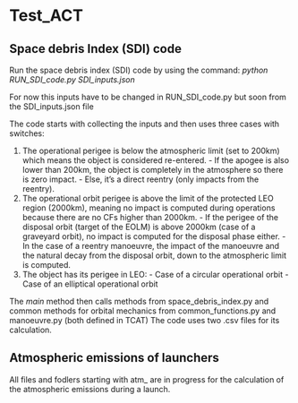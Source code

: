 # Test_ACT
## Space debris Index (SDI) code

Run the space debris index (SDI) code by using the command: _python RUN_SDI_code.py SDI_inputs.json_

For now this inputs have to be changed in RUN_SDI_code.py but soon from the SDI_inputs.json file

The code starts with collecting the inputs and then uses three cases with switches:
  1. The operational perigee is below the atmospheric limit (set to 200km) which means the object is considered re-entered.
    - If the apogee is also lower than 200km, the object is completely in the atmosphere so there is zero impact.
    - Else, it’s a direct reentry (only impacts from the reentry).
  2. The operational orbit perigee is above the limit of the protected LEO region (2000km), meaning no impact is computed during operations because there are no CFs higher than 2000km.
    - If the perigee of the disposal orbit (target of the EOLM) is above 2000km (case of a graveyard orbit), no impact is computed for the disposal phase either.
    - In the case of a reentry manoeuvre, the impact of the manoeuvre and the natural decay from the disposal orbit, down to the atmospheric limit is computed.
  3. The object has its perigee in LEO:
    - Case of a circular operational orbit
    - Case of an elliptical operational orbit

The _main_ method then calls methods from space_debris_index.py and common methods for orbital mechanics from common_functions.py and manoeuvre.py (both defined in TCAT)
The code uses two .csv files for its calculation. 

## Atmospheric emissions of launchers
All files and fodlers starting with atm_ are in progress for the calculation of the atmospheric emissions during a launch.
